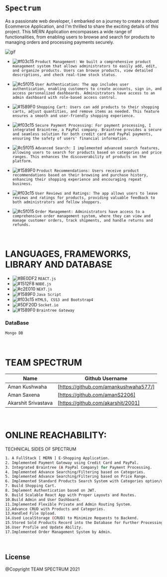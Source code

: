 
# ``` Spectrum ```
As a passionate web developer, I embarked on a journey to create a robust Ecommerce Application, and I'm thrilled to share the exciting details of this project. This MERN Application encompasses a wide range of functionalities, from enabling users to browse and search for products to managing orders and processing payments securely.

![gif](https://user-images.githubusercontent.com/53748350/266853986-451ad343-3c42-45e1-87ca-4feec5ef81b2.gif)



   - ![#f03c15](https://via.placeholder.com/15/f03c15/000000?text=+) `Product Management: We built a comprehensive product management system that allows administrators to easily add, edit, and organize products. Users can browse products, view detailed descriptions, and check real-time stock status. `

  -  ![#c5f015](https://via.placeholder.com/15/c5f015/000000?text=+) `User Authentication: The app includes user authentication, enabling customers to create accounts, sign in, and access personalized dashboards. Administrators have access to an admin dashboard with role-based access control.`

  - ![#1589F0](https://via.placeholder.com/15/1589F0/000000?text=+) `Shopping Cart: Users can add products to their shopping carts, adjust quantities, and remove items as needed. This feature ensures a smooth and user-friendly shopping experience.`
  - ![#f03c15](https://via.placeholder.com/15/f03c15/000000?text=+) `Secure Payment Processing: For payment processing, I integrated Braintree, a PayPal company. Braintree provides a secure and seamless solution for both credit card and PayPal payments, ensuring the safety of users' financial information.`

  -  ![#c5f015](https://via.placeholder.com/15/c5f015/000000?text=+) `Advanced Search: I implemented advanced search features, allowing users to search for products based on categories and price ranges. This enhances the discoverability of products on the platform.`

  - ![#1589F0](https://via.placeholder.com/15/1589F0/000000?text=+) `Product Recommendations: Users receive product recommendations based on their browsing and purchase history, enhancing their shopping experience and encouraging repeat business.`

  - ![#f03c15](https://via.placeholder.com/15/f03c15/000000?text=+) `User Reviews and Ratings: The app allows users to leave reviews and ratings for products, providing valuable feedback to both administrators and fellow shoppers. `

  -  ![#c5f015](https://via.placeholder.com/15/c5f015/000000?text=+) `Order Management: Administrators have access to a comprehensive order management system, where they can view and manage customer orders, track shipments, and handle returns and refunds.`


 <br>

# LANGUAGES, FRAMEWORKS, LIBRARY AND DATABASE

- ![#BE0DF2](https://via.placeholder.com/15/1589F0/000000?text=+) `REACT.js`
- ![#1512F8](https://via.placeholder.com/15/1589F0/000000?text=+) `NODE.js`
- ![#c2E010](https://via.placeholder.com/15/c5f015/000000?text=+) `NEXT.js`
- ![#1589F0](https://via.placeholder.com/15/1589F0/000000?text=+) `Java Script`
- ![#f03c15](https://via.placeholder.com/15/f03c15/000000?text=+) `HTML5, CSS3 and Bootstrap4`
- ![#5DF20D](https://via.placeholder.com/15/f03c15/000000?text=+) `Socket.io`
- ![#1589F0](https://via.placeholder.com/15/1589F0/000000?text=+) `Braintree Gateway`

### DataBase 
```diff
Mongo DB
```

 <br>
 
# TEAM SPECTRUM
| Name | Github Username | 
| ------ | ------ |
| Aman Kushwaha | [https://github.com/amankushwaha577/]  |
| Aman Saxena | [https://github.com/amanS2206] |
| Akarshit Srivastava | [https://github.com/akarshit/2001] |

 






<br>

# ONLINE REACHABILITY:


TECHNICAL SIDES OF SPECTRUM
```sh
1. A FullStack [ MERN ] E-Shopping Application.
2. Implemented Payment Gateway using Credit Card and PayPal.
3. Integrated Braintree (A PayPal Company) for Payment Processing.
4. Implemented Advance Searching/Filtering based on Categories.
5. Implemented Advance Searching/Filtering based on Price Range.
6. Implemented Standard Products Search System with Categories option/dropdown.
7. Build Shopping Cart.
8. Implement Authentication based on JWT.
9. Build Scalable React App with Proper Layouts and Routes.
10.Build Admin and User Dashboard.
11.Implemented Flexible Private and Admin Routing System.
12.Advance CRUD with Products and Categories.
13.Handled File Upload.
14.Used LocalStorage (CRUD) to Minimize Requests to Backend.
15.Stored Sold Products Record into the Database for Further Processing.
16.User Profile and Update Ability.
17.Implemented Order Management System by Admin.

```

<br>


License
----
@Copyright TEAM SPECTRUM  2021

 
